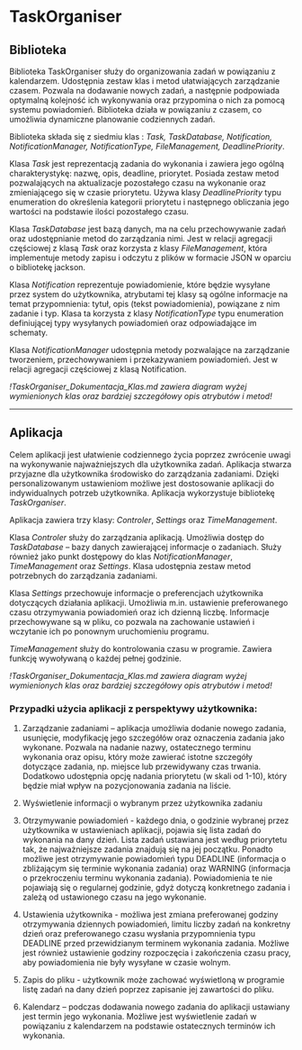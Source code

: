 # TaskOrganiser
## Biblioteka 

Biblioteka TaskOrganiser służy do organizowania zadań w powiązaniu z kalendarzem. Udostępnia zestaw klas i metod ułatwiających zarządzanie czasem. Pozwala na dodawanie nowych zadań, a następnie podpowiada optymalną kolejność ich wykonywania oraz przypomina o nich za pomocą systemu powiadomień. Biblioteka działa w powiązaniu z czasem, co umożliwia dynamiczne planowanie codziennych zadań.



Biblioteka składa się z siedmiu klas :  *Task, TaskDatabase, Notification, NotificationManager, NotificationType, FileManagement, DeadlinePriority*.

Klasa *Task* jest reprezentacją zadania do wykonania i zawiera jego ogólną charakterystykę: nazwę, opis, deadline, priorytet. Posiada zestaw metod pozwalających na aktualizacje pozostałego czasu na wykonanie oraz zmieniającego się w czasie priorytetu. Używa klasy *DeadlinePriority* typu enumeration do określenia kategorii priorytetu i następnego obliczania jego wartości na podstawie ilości pozostałego czasu.



Klasa *TaskDatabase* jest bazą danych, ma na celu przechowywanie zadań oraz udostępnianie metod do zarządzania nimi. Jest w relacji agregacji częściowej z klasą *Task* oraz korzysta z klasy *FileManagement*, która implementuje metody zapisu i odczytu z plików w formacie JSON w oparciu o bibliotekę jackson.



Klasa *Notification* reprezentuje powiadomienie, które będzie wysyłane przez system do użytkownika, atrybutami tej klasy są ogólne informacje na temat przypomnienia: tytuł, opis (tekst powiadomienia), powiązane z nim zadanie i typ. Klasa ta korzysta z klasy *NotificationType* typu enumeration definiującej typy wysyłanych powiadomień oraz odpowiadające im schematy.



Klasa *NotificationManager* udostępnia metody pozwalające na zarządzanie tworzeniem, przechowywaniem i przekazywaniem powiadomień. Jest w relacji agregacji częściowej z klasą Notification.



*!TaskOrganiser_Dokumentacja_Klas.md zawiera diagram wyżej wymienionych klas oraz bardziej szczegółowy opis atrybutów i metod!*

----------------------------------------------------------------------------------------

## Aplikacja 

Celem aplikacji jest ułatwienie codziennego życia poprzez zwrócenie uwagi na wykonywanie najważniejszych dla użytkownika zadań. Aplikacja stwarza przyjazne dla użytkownika środowisko do zarządzania zadaniami. Dzięki personalizowanym ustawieniom możliwe jest dostosowanie aplikacji do indywidualnych potrzeb użytkownika. Aplikacja wykorzystuje bibliotekę *TaskOrganiser*.  

Aplikacja zawiera trzy klasy: *Controler*, *Settings* oraz *TimeManagement*. 

Klasa *Controler* służy do zarządzania aplikacją. Umożliwia dostęp do *TaskDatabase* – bazy danych zawierającej informacje o zadaniach. Służy również jako punkt dostępowy do klas *NotificationManager*, *TimeManagement* oraz *Settings*. Klasa udostępnia zestaw metod potrzebnych do zarządzania zadaniami. 

Klasa *Settings* przechowuje informacje o preferencjach użytkownika dotyczących działania aplikacji. Umożliwia m.in. ustawienie preferowanego czasu otrzymywania powiadomień oraz ich dzienną liczbę. Informacje przechowywane są w pliku, co pozwala na zachowanie ustawień i wczytanie ich po ponownym uruchomieniu programu. 

*TimeManagement* służy do kontrolowania czasu w programie. Zawiera funkcję wywoływaną o każdej pełnej godzinie. 

*!TaskOrganiser_Dokumentacja_Klas.md zawiera diagram wyżej wymienionych klas oraz bardziej szczegółowy opis atrybutów i metod!* 

 

### Przypadki użycia aplikacji z perspektywy użytkownika: 

1. Zarządzanie zadaniami – aplikacja umożliwia dodanie nowego zadania, usunięcie, modyfikację jego szczegółów oraz oznaczenia zadania jako wykonane. Pozwala na nadanie nazwy, ostatecznego terminu wykonania oraz opisu, który może zawierać istotne szczegóły dotyczące zadania, np. miejsce lub przewidywany czas trwania. Dodatkowo udostępnia opcję nadania priorytetu (w skali od 1-10), który będzie miał wpływ na pozycjonowania zadania na liście. 

2. Wyświetlenie informacji o wybranym przez użytkownika zadaniu 

3. Otrzymywanie powiadomień - każdego dnia, o godzinie wybranej przez użytkownika w ustawieniach aplikacji, pojawia się lista zadań do wykonania na dany dzień. Lista zadań ustawiana jest według priorytetu tak, że najważniejsze zadania znajdują się na jej początku. Ponadto możliwe jest otrzymywanie powiadomień typu DEADLINE (informacja o zbliżającym się terminie wykonania zadania) oraz WARNING (informacja o przekroczeniu terminu wykonania zadania). Powiadomienia te nie pojawiają się o regularnej godzinie, gdyż dotyczą konkretnego zadania i zależą od ustawionego czasu na jego wykonanie. 

4. Ustawienia użytkownika - możliwa jest zmiana preferowanej godziny otrzymywania dziennych powiadomień, limitu liczby zadań na konkretny dzień oraz preferowanego czasu wysłania przypomnienia typu DEADLINE przed przewidzianym terminem wykonania zadania. Możliwe jest również ustawienie godziny rozpoczęcia i zakończenia czasu pracy, aby powiadomienia nie były wysyłane w czasie wolnym. 

5. Zapis do pliku - użytkownik może zachować wyświetloną w programie listę zadań na dany dzień poprzez zapisanie jej zawartości do pliku. 

6. Kalendarz – podczas dodawania nowego zadania do aplikacji ustawiany jest termin jego wykonania. Możliwe jest wyświetlenie zadań w powiązaniu z kalendarzem na podstawie ostatecznych terminów ich wykonania. 
